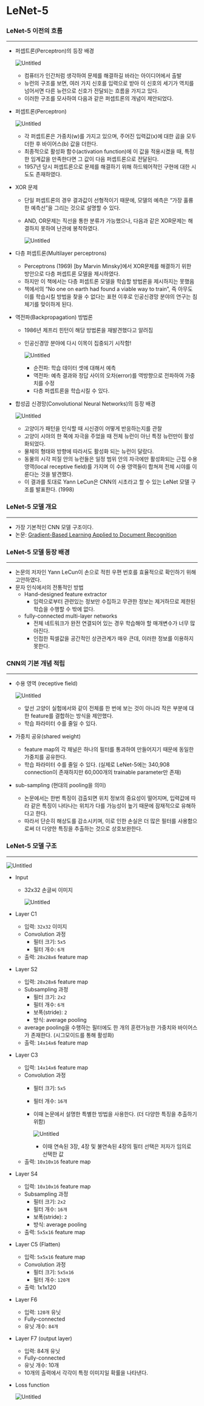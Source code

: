 # LeNet-5

### LeNet-5 이전의 흐름

---

- 퍼셉트론(Perceptron)의 등장 배경
    
    ![Untitled](LeNet-5%205f840a62ea174dff8aca0cb36f6d9bd1/Untitled.png)
    
    - 컴퓨터가 인간처럼 생각하여 문제를 해결하길 바라는 아이디어에서 출발
    - 뉴런의 구조를 보면, 여러 가지 신호를 입력으로 받아 이 신호의 세기가 역치를 넘어서면 다른 뉴런으로 신호가 전달되는 흐름을 가지고 있다.
    - 이러한 구조를 모사하여 다음과 같은 퍼셉트론의 개념이 제안되었다.

- 퍼셉트론(Perceptron)
    
    ![Untitled](LeNet-5%205f840a62ea174dff8aca0cb36f6d9bd1/Untitled%201.png)
    
    - 각 퍼셉트론은 가중치(w)를 가지고 있으며, 주어진 입력값(x)에 대한 곱을 모두 더한 후 바이어스(b) 값을 더한다.
    - 최종적으로 활성화 함수(activation function)에 이 값을 적용시켰을 때, 특정한 임계값을 만족한다면 그 값이 다음 퍼셉트론으로 전달된다.
    - 1957년 당시 퍼셉트론으로 문제를 해결하기 위해 하드웨어적인 구현에 대한 시도도 존재하였다.

- XOR 문제
    - 단일 퍼셉트론의 경우 결과값이 선형적이기 때문에, 모델의 예측은 “가장 훌륭한 예측선”을 그리는 것으로 설명할 수 있다.
    - AND, OR문제는 직선을 통한 분류가 가능했으나, 다음과 같은 XOR문제는 해결하지 못하여 난관에 봉착하였다.
        
        ![Untitled](LeNet-5%205f840a62ea174dff8aca0cb36f6d9bd1/Untitled%202.png)
        

- 다층 퍼셉트론(Multilayer perceptrons)
    - Perceptrons (1969) [by Marvin Minsky]에서 XOR문제를 해결하기 위한 방안으로 다층 퍼셉트론 모델을 제시하였다.
    - 하지만 이 책에서는 다층 퍼셉트론 모델을 학습할 방법론을 제시하지는 못했음
    - 책에서의 “No one on earth had found a viable way to train”, 즉 아무도 이를 학습시킬 방법을 찾을 수 없다는 표현 이후로 인공신경망 분야의 연구는 침체기를 맞이하게 된다.

- 역전파(Backpropagation) 방법론
    - 1986년 제프리 힌턴이 해당 방법론을 재발견했다고 알려짐
    - 인공신경망 분야에 다시 이목이 집중되기 시작함!
        
        ![Untitled](LeNet-5%205f840a62ea174dff8aca0cb36f6d9bd1/Untitled%203.png)
        
        - 순전파: 학습 데이터 셋에 대해서 예측
        - 역전파: 예측 결과와 정답 사이의 오차(error)를 역방향으로 전파하여 가중치를 수정
        - 다층 퍼셉트론을 학습시킬 수 있다.

- 합성곱 신경망(Convolutional Neural Networks)의 등장 배경
    
    ![Untitled](LeNet-5%205f840a62ea174dff8aca0cb36f6d9bd1/Untitled%204.png)
    
    - 고양이가 패턴을 인식할 때 시신경이 어떻게 반응하는지를 관찰
    - 고양이 시야의 한 쪽에 자극을 주었을 때 전체 뉴런이 아닌 특정 뉴런만이 활성화되었다.
    - 물체의 형태와 방향에 따라서도 활성화 되는 뉴런이 달랐다.
    - 동물의 시각 피질 안의 뉴런들은 일정 범위 안의 자극에만 활성화되는 근접 수용 영역(local receptive field)를 가지며 이 수용 영역들이 합쳐져 전체 시야를 이룬다는 것을 발견했다.
    - 이 결과를 토대로 Yann LeCun은 CNN의 시초라고 할 수 있는 LeNet 모델 구조를 발표한다. (1998)

### LeNet-5 모델 개요

---

- 가장 기본적인 CNN 모델 구조이다.
- 논문: [Gradient-Based Learning Applied to Document Recognition](http://vision.stanford.edu/cs598_spring07/papers/Lecun98.pdf)

### LeNet-5 모델 등장 배경

---

- 논문의 저자인 Yann LeCun이 손으로 적힌 우편 번호를 효율적으로 확인하기 위해 고안하였다.
- 문자 인식에서의 전통적인 방법
    - Hand-designed feature extractor
        - 입력으로부터 관련있는 정보만 수집하고 무관한 정보는 제거하므로 제한된 학습을 수행할 수 밖에 없다.
    - fully-connected multi-layer networks
        - 전체 네트워크가 완전 연결되어 있는 경우 학습해야 할 매개변수가 너무 많아진다.
        - 인접한 픽셀값을 공간적인 상관관계가 매우 큰데, 이러한 정보를 이용하지 못한다.

### CNN의 기본 개념 적립

---

- 수용 영역 (receptive field)
    
    ![Untitled](LeNet-5%205f840a62ea174dff8aca0cb36f6d9bd1/Untitled%205.png)
    
    - 앞선 고양이 실험에서와 같이 전체를 한 번에 보는 것이 아니라 작은 부분에 대한 feature를 결합하는 방식을 제안했다.
    - 학습 파라미터 수를 줄일 수 있다.
- 가중치 공유(shared weight)
    - feature map의 각 채널은 하나의 필터를 통과하여 만들어지기 때문에 동일한 가중치를 공유한다.
    - 학습 파라미터 수를 줄일 수 있다. (실제로 LeNet-5에는 340,908 connection이 존재하지만 60,000개의 trainable parameter만 존재)
- sub-sampling (현대의 pooling을 의미)
    - 논문에서는 한번 특징이 검출되면 위치 정보의 중요성이 떨어지며, 입력값에 따라 같은 특징이 나타나는 위치가 다를 가능성이 높기 때문에 잠재적으로 유해하다고 한다.
    - 따라서 단순히 해상도를 감소시키며, 이로 인한 손실은 더 많은 필터를 사용함으로써 더 다양한 특징을 추출하는 것으로 상호보완한다.

### LeNet-5 모델 구조

---

![Untitled](LeNet-5%205f840a62ea174dff8aca0cb36f6d9bd1/Untitled%206.png)

- Input
    - 32x32 손글씨 이미지
        
        ![Untitled](LeNet-5%205f840a62ea174dff8aca0cb36f6d9bd1/Untitled%207.png)
        
- Layer C1
    - 입력: `32x32` 이미지
    - Convolution 과정
        - 필터 크기: `5x5`
        - 필터 개수: `6개`
    - 출력: `28x28x6` feature map
- Layer S2
    - 입력: `28x28x6` feature map
    - Subsampling 과정
        - 필터 크기: `2x2`
        - 필터 개수: `6개`
        - 보폭(stride): `2`
        - 방식: average pooling
    - average pooling을 수행하는 필터에도 한 개의 훈련가능한 가중치와 바이어스가 존재한다. (시그모이드를 통해 활성화)
    - 출력: `14x14x6` feature map
- Layer C3
    - 입력: `14x14x6` feature map
    - Convolution 과정
        - 필터 크기: `5x5`
        - 필터 개수: `16개`
        - 이때 논문에서 설명한 특별한 방법을 사용한다. (더 다양한 특징을 추출하기 위함)
            
            ![Untitled](LeNet-5%205f840a62ea174dff8aca0cb36f6d9bd1/Untitled%208.png)
            
            - 이때 연속된 3장, 4장 및 불연속된 4장의 필터 선택은 저자가 임의로 선택한 값
    - 출력: `10x10x16` feature map
- Layer S4
    - 입력: `10x10x16` feature map
    - Subsampling 과정
        - 필터 크기: `2x2`
        - 필터 개수: `16개`
        - 보폭(stride): `2`
        - 방식: average pooling
    - 출력: `5x5x16` feature map
- Layer C5 (Flatten)
    - 입력: `5x5x16` feature map
    - Convolution 과정
        - 필터 크기: `5x5x16`
        - 필터 개수: `120개`
    - 출력: 1x1x120
- Layer F6
    - 입력: `120개` 유닛
    - Fully-connected
    - 유닛 개수: `84개`
- Layer F7 (output layer)
    - 입력: 84개 유닛
    - Fully-connected
    - 유닛 개수: 10개
    - 10개의 출력에서 각각이 특정 이미지일 확률을 나타낸다.
- Loss function
    
    ![Untitled](LeNet-5%205f840a62ea174dff8aca0cb36f6d9bd1/Untitled%209.png)